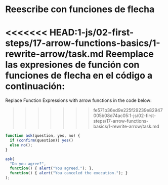 
# Reescribe con funciones de flecha

<<<<<<< HEAD:1-js/02-first-steps/17-arrow-functions-basics/1-rewrite-arrow/task.md
Reemplace las expresiones de función con funciones de flecha en el código a continuación:
=======
Replace Function Expressions with arrow functions in the code below:
>>>>>>> fe571b36ed9e225f29239e82947005b08d74ac05:1-js/02-first-steps/17-arrow-functions-basics/1-rewrite-arrow/task.md

```js run
function ask(question, yes, no) {
  if (confirm(question)) yes()
  else no();
}

ask(
  "Do you agree?",
  function() { alert("You agreed."); },
  function() { alert("You canceled the execution."); }
);
```
